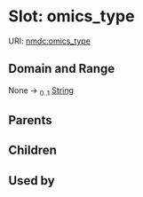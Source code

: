 
# Slot: omics_type




URI: [nmdc:omics_type](https://microbiomedata/meta/omics_type)


## Domain and Range

None &#8594;  <sub>0..1</sub> [String](types/String.md)

## Parents


## Children


## Used by

